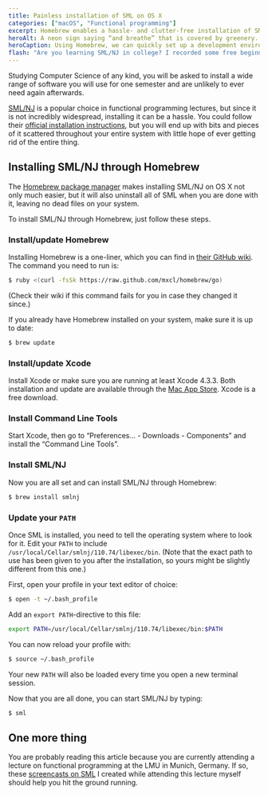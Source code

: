 ```yaml
---
title: Painless installation of SML on OS X
categories: ["macOS", "Functional programming"]
excerpt: Homebrew enables a hassle- and clutter-free installation of SML/NJ on your system.
heroAlt: A neon sign saying “and breathe” that is covered by greenery.
heroCaption: Using Homebrew, we can quickly set up a development environment for Standard ML on OS X.
flash: "Are you learning SML/NJ in college? I recorded some free beginner videos that explain how it works. <a href='/courses/standard-ml-for-beginners'>Go to the course&nbsp;→</a>"
---
```

Studying Computer Science of any kind, you will be asked to install a wide range of software you will use for one semester and are unlikely to ever need again afterwards.

[SML/NJ](http://smlnj.org/ 'Standard ML of New Jersey') is a popular choice in functional programming lectures, but since it is not incredibly widespread, installing it can be a hassle. You could follow their [official installation instructions](http://smlnj.org/install/index.html 'Installation instructions for SML/NJ'), but you will end up with bits and pieces of it scattered throughout your entire system with little hope of ever getting rid of the entire thing.

## Installing SML/NJ through Homebrew

The [Homebrew package manager](http://brew.sh/ 'Homebrew package manager for OS X') makes installing SML/NJ on OS X not only much easier, but it will also uninstall all of SML when you are done with it, leaving no dead files on your system.

To install SML/NJ through Homebrew, just follow these steps.

### Install/update Homebrew

Installing Homebrew is a one-liner, which you can find in [their GitHub wiki](https://github.com/mxcl/homebrew/wiki/installation 'Installation instructions on the Homebrew GitHub-wiki'). The command you need to run is:

```bash
$ ruby <(curl -fsSk https://raw.github.com/mxcl/homebrew/go)
```

(Check their wiki if this command fails for you in case they changed it since.)

If you already have Homebrew installed on your system, make sure it is up to
date:

```bash
$ brew update
```

### Install/update Xcode

Install Xcode or make sure you are running at least Xcode 4.3.3. Both installation and update are available through the [Mac App Store](http://itunes.apple.com/us/app/xcode/id497799835 'Xcode on the Mac App Store'). Xcode is a free download.

### Install Command Line Tools

Start Xcode, then go to “Preferences&hellip; - Downloads - Components” and install the “Command Line Tools”.

### Install SML/NJ

Now you are all set and can install SML/NJ through Homebrew:

```bash
$ brew install smlnj
```

### Update your `PATH`

Once SML is installed, you need to tell the operating system where to look for it. Edit your `PATH` to include `/usr/local/Cellar/smlnj/110.74/libexec/bin`. (Note that the exact path to use has been given to you after the installation, so yours might be slightly different from this one.)

First, open your profile in your text editor of choice:

```bash
$ open -t ~/.bash_profile
```

Add an `export PATH`-directive to this file:

```bash
export PATH=/usr/local/Cellar/smlnj/110.74/libexec/bin:$PATH
```

You can now reload your profile with:

```bash
$ source ~/.bash_profile
```

Your new `PATH` will also be loaded every time you open a new terminal session.

Now that you are all done, you can start SML/NJ by typing:

```bash
$ sml
```

## One more thing

You are probably reading this article because you are currently attending a lecture on functional programming at the LMU in Munich, Germany. If so, these [screencasts on SML](/posts/screencasts-on-standard-ml-in-german 'Screencasts on Standard ML in German') I created while attending this lecture myself should help you hit the ground running.
